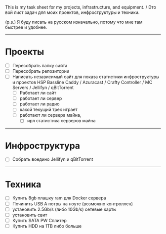 This is my task sheet for my projects, infrastructure, and equipment. / Это вой лист задач для моих проектов, инфроструктуры и техники.

(p.s.) Я буду писать на русском изначально, потому что мне там быстрее и удобнее.


---

# Проекты

- [ ] Пересобрать папку сайта
- [ ] Пересобрать  репозитории
- [ ] Написать независимый сайт для показа статистики инфроструктуры и проектов HSP Bassline Caddy / Azuracast / Crafty Controller / MC Servers / Jellifyn / qBitTorrent 
    - [ ] Работает ли сайт 
    - [ ] работает ли сервер
    - [ ] работает ли радио
    - [ ] какой текущий трек играет
    - [ ] работают ли сервера майна, 
        - [ ] ирл статистика серверов майна 

---

# Инфроструктура

- [ ] Собрать воедино Jellifyn и qBitTorrent 

---

# Техника

- [ ] Купить 8gb плашку ram для Docker сервера
- [ ] Починить USB А потры на ноуте (возможно контроллен) 
- [ ] установить 2.5Gb/s (либо 10Gb/s) сетевые карты
- [ ] установить свит
- [ ] Купить SATA PW Сплитер
- [ ] Купить HDD на 1TB либо больше